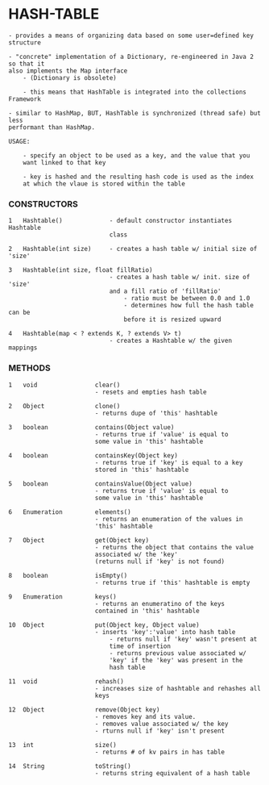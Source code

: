 # HASH-TABLE

    - provides a means of organizing data based on some user=defined key structure
    
    - "concrete" implementation of a Dictionary, re-engineered in Java 2 so that it
    also implements the Map interface
        - (Dictionary is obsolete) 
        
        - this means that HashTable is integrated into the collections Framework
        
    - similar to HashMap, BUT, HashTable is synchronized (thread safe) but less
    performant than HashMap. 
    
    USAGE:
    
        - specify an object to be used as a key, and the value that you
        want linked to that key
        
        - key is hashed and the resulting hash code is used as the index
        at which the vlaue is stored within the table
        
        
### CONSTRUCTORS

    1   Hashtable()             - default constructor instantiates Hashtable
                                class
                                
    2   Hashtable(int size)     - creates a hash table w/ initial size of 'size'
    
    3   Hashtable(int size, float fillRatio)
                                - creates a hash table w/ init. size of 'size'
                                and a fill ratio of 'fillRatio'
                                    - ratio must be between 0.0 and 1.0
                                    - determines how full the hash table can be
                                    before it is resized upward
                                    
    4   Hashtable(map < ? extends K, ? extends V> t)
                                - creates a Hashtable w/ the given mappings
                                
### METHODS

    1   void                clear()
                            - resets and empties hash table
                            
    2   Object              clone()
                            - returns dupe of 'this' hashtable
                            
    3   boolean             contains(Object value) 
                            - returns true if 'value' is equal to 
                            some value in 'this' hashtable
                            
    4   boolean             containsKey(Object key)
                            - returns true if 'key' is equal to a key
                            stored in 'this' hashtable
                            
    5   boolean             containsValue(Object value) 
                            - returns true if 'value' is equal to 
                            some value in 'this' hashtable
                            
    6   Enumeration         elements()
                            - returns an enumeration of the values in 
                            'this' hashtable
                            
    7   Object              get(Object key) 
                            - returns the object that contains the value
                            associated w/ the 'key'
                            (returns null if 'key' is not found)
                            
    8   boolean             isEmpty()
                            - returns true if 'this' hashtable is empty
                            
    9   Enumeration         keys()
                            - returns an enumeratino of the keys 
                            contained in 'this' hashtable
                            
    10  Object              put(Object key, Object value) 
                            - inserts 'key':'value' into hash table
                                - returns null if 'key' wasn't present at
                                time of insertion
                                - returns previous value associated w/
                                'key' if the 'key' was present in the 
                                hash table
                                
    11  void                rehash()
                            - increases size of hashtable and rehashes all
                            keys
                            
    12  Object              remove(Object key)
                            - removes key and its value. 
                            - removes value associated w/ the key
                            - rturns null if 'key' isn't present
                            
    13  int                 size()
                            - returns # of kv pairs in has table
                            
    14  String              toString()
                            - returns string equivalent of a hash table
                            
                            
                           